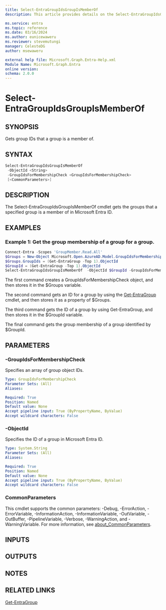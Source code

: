 ```yaml
---
title: Select-EntraGroupIdsGroupIsMemberOf
description: This article provides details on the Select-EntraGroupIdsGroupIsMemberOf command.

ms.service: entra
ms.topic: reference
ms.date: 03/16/2024
ms.author: eunicewaweru
ms.reviewer: stevemutungi
manager: CelesteDG
author: msewaweru

external help file: Microsoft.Graph.Entra-Help.xml
Module Name: Microsoft.Graph.Entra
online version:
schema: 2.0.0
---
```


# Select-EntraGroupIdsGroupIsMemberOf

## SYNOPSIS

Gets group IDs that a group is a member of.

## SYNTAX

```powershell
Select-EntraGroupIdsGroupIsMemberOf 
 -ObjectId <String> 
 -GroupIdsForMembershipCheck <GroupIdsForMembershipCheck>
 [<CommonParameters>]
```

## DESCRIPTION

The Select-EntraGroupIdsGroupIsMemberOf cmdlet gets the groups that a specified group is a member of in Microsoft Entra ID.

## EXAMPLES

### Example 1: Get the group membership of a group for a group.

```powershell
Connect-Entra -Scopes 'GroupMember.Read.All'
$Groups = New-Object Microsoft.Open.AzureAD.Model.GroupIdsForMembershipCheck
$Groups.GroupIds = (Get-EntraGroup -Top 1).ObjectId
$GroupId = (Get-EntraGroup -Top 1).ObjectId
Select-EntraGroupIdsGroupIsMemberOf  -ObjectId $GroupId -GroupIdsForMembershipCheck $Groups
```

The first command creates a GroupIdsForMembershipCheck object, and then stores it in the $Groups variable.

The second command gets an ID for a group by using the [Get-EntraGroup](./Get-EntraGroup.md) cmdlet, and then stores it as a property of $Groups.

The third command gets the ID of a group by using Get-EntraGroup, and then stores it in the $GroupId variable.

The final command gets the group membership of a group identified by $GroupId.

## PARAMETERS

### -GroupIdsForMembershipCheck

Specifies an array of group object IDs.

```yaml
Type: GroupIdsForMembershipCheck
Parameter Sets: (All)
Aliases:

Required: True
Position: Named
Default value: None
Accept pipeline input: True (ByPropertyName, ByValue)
Accept wildcard characters: False
```

### -ObjectId

Specifies the ID of a group in Microsoft Entra ID.

```yaml
Type: System.String
Parameter Sets: (All)
Aliases:

Required: True
Position: Named
Default value: None
Accept pipeline input: True (ByPropertyName, ByValue)
Accept wildcard characters: False
```

### CommonParameters

This cmdlet supports the common parameters: -Debug, -ErrorAction, -ErrorVariable, -InformationAction, -InformationVariable, -OutVariable, -OutBuffer, -PipelineVariable, -Verbose, -WarningAction, and -WarningVariable. For more information, see [about_CommonParameters](https://go.microsoft.com/fwlink/?LinkID=113216).

## INPUTS

## OUTPUTS

## NOTES

## RELATED LINKS

[Get-EntraGroup](Get-EntraGroup.md)
